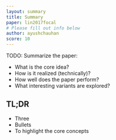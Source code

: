 ```yaml
---
layout: summary
title: Summary
paper: lin2017focal
# Please fill out info below
author: ayushchauhan
score: 10
---
```


TODO: Summarize the paper:
* What is the core idea?
* How is it realized (technically)?
* How well does the paper perform?
* What interesting variants are explored?

## TL;DR
* Three
* Bullets
* To highlight the core concepts
